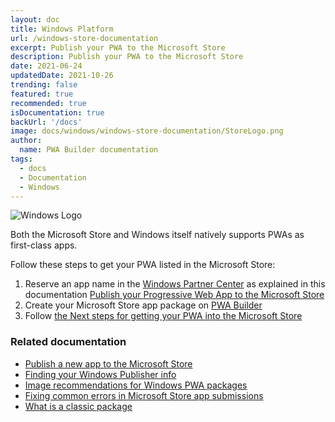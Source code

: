 ```yaml
---
layout: doc
title: Windows Platform
url: /windows-store-documentation
excerpt: Publish your PWA to the Microsoft Store
description: Publish your PWA to the Microsoft Store
date: 2021-06-24
updatedDate: 2021-10-26
trending: false
featured: true
recommended: true
isDocumentation: true
backUrl: '/docs'
image: docs/windows/windows-store-documentation/StoreLogo.png
author:
  name: PWA Builder documentation
tags:
  - docs
  - Documentation
  - Windows
---
```


<img src="/docs/windows/windows-store-documentation/StoreLogo.png" alt="Windows Logo" role="presentation"/>

Both the Microsoft Store and Windows itself natively supports PWAs as first-class apps.

Follow these steps to get your PWA listed in the Microsoft Store:

1. Reserve an app name in the [Windows Partner Center](https://partner.microsoft.com/dashboard) as explained in this documentation [Publish your Progressive Web App to the Microsoft Store](https://docs.microsoft.com/en-us/microsoft-edge/progressive-web-apps-chromium/how-to/microsoft-store)
2. Create your Microsoft Store app package on [PWA Builder](https://www.pwabuilder.com) 
3. Follow [the Next steps for getting your PWA into the Microsoft Store](/docs/next-steps-for-getting-your-pwa-into-the-microsoft-store/)

### Related documentation

- [Publish a new app to the Microsoft Store](/docs/publish-a-new-app-to-the-microsoft-store/)
- [Finding your Windows Publisher info](/docs/finding-your-windows-publisher-info/)
- [Image recommendations for Windows PWA packages](/docs/image-recommendations-for-windows-pwa-packages/)
- [Fixing common errors in Microsoft Store app submissions](/docs/fixing-common-errors-in-microsoft-store-app-submissions/)
- [What is a classic package](/docs/what-is-a-classic-package/)






